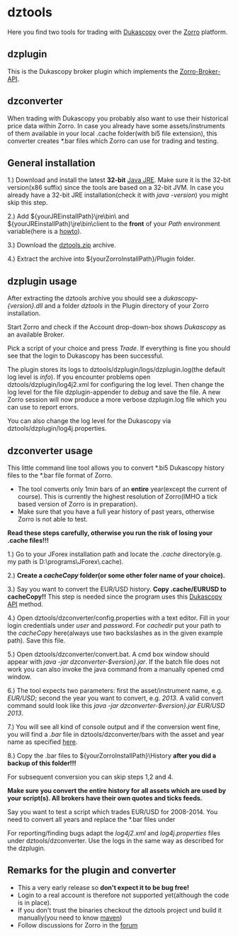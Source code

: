 # dztools

Here you find two tools for trading with [Dukascopy](http://www.dukascopy.com) over the [Zorro](http://www.takemoneyfromtherichandgiveittothepoor.com/) platform.

## dzplugin

This is the Dukascopy broker plugin which implements the [Zorro-Broker-API](http://www.zorro-trader.com/manual/en/brokerplugin.htm).

## dzconverter

When trading with Dukascopy you probably also want to use their historical price data within Zorro. In case you already have some assets/instruments of them available in your local .cache folder(with bi5 file extension), this converter creates *.bar files which Zorro can use for trading and testing.

## General installation

1.) Download and install the latest **32-bit** [Java JRE](http://www.oracle.com/technetwork/java/javase/downloads/jre8-downloads-2133155.html). Make sure it is the 32-bit version(x86 suffix) since the tools are based on a 32-bit JVM. In case you already have a 32-bit JRE installation(check it with *java -version*) you might skip this step.

2.) Add ${yourJREinstallPath}\jre\bin\ and ${yourJREinstallPath}\jre\bin\client to the **front** of your *Path* environment variable(here is a [howto](http://www.computerhope.com/issues/ch000549.htm)).

3.) Download the [dztools.zip](https://github.com/juxeii/dztools/releases) archive.

4.) Extract the archive into ${yourZorroInstallPath}/Plugin folder.

## dzplugin usage

After extracting the dztools archive you should see a *dukascopy-{version}.dll* and a folder *dztools* in the Plugin directory of your Zorro installation.

Start Zorro and check if the Account drop-down-box shows *Dukascopy* as an available Broker.

Pick a script of your choice and press *Trade*. If everything is fine you should see that the login to Dukascopy has been successful.

The plugin stores its logs to dztools/dzplugin/logs/dzplugin.log(the default log level is *info*). If you encounter problems open dztools/dzplugin/log4j2.xml for configuring the log level. Then change the log level for the file dzplugin-appender to *debug* and save the file. A new Zorro session will now produce a more verbose dzplugin.log file which you can use to report errors.

You can also change the log level for the Dukascopy via dztools/dzplugin/log4j.properties.

## dzconverter usage

This little command line tool allows you to convert *.bi5 Dukascopy history files to the *.bar file format of Zorro.
- The tool converts only 1min bars of an **entire** year(except the current of course). This is currently the highest resolution of Zorro(IMHO a tick based version of Zorro is in preparation).
- Make sure that you have a full year history of past years, otherwise Zorro is not able to test.

**Read these steps carefully, otherwise you run the risk of losing your .cache files!!!**

1.) Go to your JForex installation path and locate the *.cache* directory(e.g. my path is D:\programs\JForex\\.cache).

2.) **Create a *cacheCopy* folder(or some other foler name of your choice).**

3.) Say you want to convert the EUR/USD history. **Copy .cache/EURUSD to cacheCopy!!** This step is needed since the program uses this [Dukascopy API](http://www.dukascopy.com/client/javadoc/com/dukascopy/api/system/IClient.html#setCacheDirectory%28java.io.File%29) method.

4.) Open dztools/dzconverter/config.properties with a text editor. Fill in your login credentials under *user* and *password*. For *cachedir* put your path to the *cacheCopy* here(always use two backslashes as in the given example path). Save this file.

5.) Open dztools/dzconverter/convert.bat. A cmd box window should appear with *java -jar dzconverter-$version}.jar*. If the batch file does not work you can also invoke the java command from a manually opened cmd window. 

6.) The tool expects two parameters: first the asset/instrument name, e.g. *EUR/USD*; second the year you want to convert, e.g. *2013*. A valid convert command sould look like this *java -jar dzconverter-$version}.jar EUR/USD 2013*.

7.) You will see all kind of console output and if the conversion went fine, you will find a *.bar* file in dztools/dzconverter/bars with the asset and year name as specified [here](http://www.zorro-trader.com/manual/en/export.htm).

8.) Copy the .bar files to ${yourZorroInstallPath}\History **after you did a backup of this folder!!!**

For subsequent conversion you can skip steps 1,2 and 4.

**Make sure you convert the entire history for all assets which are used by your script(s). All brokers have their own quotes and ticks feeds.**

Say you want to test a script which trades EUR/USD for 2008-2014. You need to convert all years and replace the *.bar files under 

For reporting/finding bugs adapt the *log4j2.xml* and *log4j.properties* files under dztools/dzconverter. Use the logs in the same way as described for the dzplugin.

## Remarks for the plugin and converter

- This a very early release so **don't expect it to be bug free!**
- Login to a real account is therefore not supported yet(although the code is in place).
- If you don't trust the binaries checkout the dztools project und build it manually(you need to know [maven](http://maven.apache.org/))
- Follow discussions for Zorro in the [forum](http://www.opserver.de/ubb7/ubbthreads.php?ubb=cfrm&c=1)
